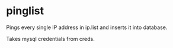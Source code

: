 # pinglist

Pings every single IP address in ip.list and inserts it into database.

Takes mysql credentials from creds.
